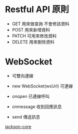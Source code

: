 # Restful API 原則
* GET 用來做查詢 不會修該資料
* POST 用來新增資料
* PATCH 可用來修改資料
* DELETE 用來刪除資料
# WebSocket
* 可雙向連線

* new WebSocket(wsUrl) 可連線
* onopen 已連線呼叫
* onmessage 收到回應訊息
* send 傳送訊息

[jackson-core](https://mvnrepository.com/artifact/com.fasterxml.jackson.core/jackson-core/2.11.3)
